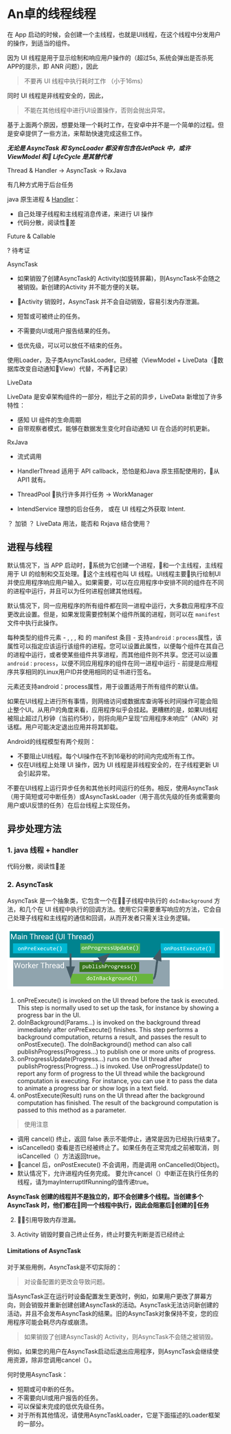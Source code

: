 # An卓的线程线程

在 App 启动的时候，会创建一个主线程，也就是UI线程，在这个线程中分发用户的操作，到适当的组件。

因为 UI 线程是用于显示绘制和响应用户操作的（超过5s, 系统会弹出是否杀死 APP的提示，即 ANR 问题），因此

> 不要再 UI 线程中执行耗时工作 （小于16ms）

同时 UI 线程是非线程安全的，因此，

> 不能在其他线程中进行UI设置操作，否则会抛出异常。

基于上面两个原因，想要处理一个耗时工作，在安卓中并不是一个简单的过程。但是安卓提供了一些方法，来帮助快速完成这些工作。

***无论是 AsyncTask 和 SyncLoader 都没有包含在JetPack 中，或许 ViewModel 和 LifeCycle 是其替代者***

Thread & Handler -> AsyncTask -> RxJava

有几种方式用于后台任务

java 原生进程 & [Handler](handler.md)：
- 自己处理子线程和主线程消息传递，来进行 UI 操作
- 代码分散，阅读性差

Future & Callable

? 待考证

AsyncTask
- 如果销毁了创建AsyncTask的 Activity(如旋转屏幕)，则AsyncTask不会随之被销毁。新创建的Activity 并不能方便的关联。
- Activity 销毁时，AsyncTask 并不会自动销毁，容易引发内存泄漏。

- 短暂或可被终止的任务。
- 不需要向UI或用户报告结果的任务。
- 低优先级，可以可以放任不结束的任务。

使用Loader，及子类AsyncTaskLoader。已经被（ViewModel + LiveData（数据库改变自动通知View）代替，不再记录）

LiveData

LiveData 是安卓架构组件的一部分，相比于之前的异步，LiveData 新增加了许多特性：
- 感知 UI 组件的生命周期
- 自带观察者模式，能够在数据发生变化时自动通知 UI 在合适的时机更新。



RxJava

- 流式调用


- HandlerThread 适用于 API callback，恐怕是和Java 原生搭配使用的，从 API1 就有。
- ThreadPool 执行许多并行任务 -> WorkManager

- IntendService 理想的后台任务， 或在 UI 线程之外获取 Intent.

？ 加锁
？ LiveData 用法，能否和 Rxjava 结合使用？


## 进程与线程

默认情况下，当 APP 启动时，系统为它创建一个进程，和一个主线程，主线程用于 UI 的绘制和交互处理。这个主线程也叫 UI 线程。UI线程主要执行绘制UI并使应用程序响应用户输入。如果需要，可以在应用程序中安排不同的组件在不同的进程中运行，并且可以为任何进程创建其他线程。

默认情况下，同一应用程序的所有组件都在同一进程中运行，大多数应用程序不应更改此设置。但是，如果发现需要控制某个组件所属的进程，则可以在 `manifest` 文件中执行此操作。

每种类型的组件元素 - <activity>, <service>, <receiver>, 和 <provider> 的 manifest 条目 - 支持`android：process`属性，该属性可以指定应该运行该组件的进程。您可以设置此属性，以便每个组件在其自己的进程中运行，或者使某些组件共享进程，而其他组件则不共享。您还可以设置`android：process`，以便不同应用程序的组件在同一进程中运行 - 前提是应用程序共享相同的Linux用户ID并使用相同的证书进行签名。

<application>元素还支持android：process属性，用于设置适用于所有组件的默认值。



如果在UI线程上进行所有事情，则网络访问或数据库查询等长时间操作可能会阻止整个UI。从用户的角度来看，应用程序似乎会挂起。更糟糕的是，如果UI线程被阻止超过几秒钟（当前约5秒），则将向用户呈现“应用程序未响应”（ANR）对话框。用户可能决定退出应用并将其卸载。

Android的线程模型有两个规则：
- 不要阻止UI线程。每个UI操作在不到16毫秒的时间内完成所有工作。
- 仅在UI线程上处理 UI 操作，因为 UI 线程是非线程安全的，在子线程更新 UI 会引起异常。

不要在UI线程上运行异步任务和其他长时间运行的任务。相反，使用AsyncTask（用于简短或可中断任务）或AsyncTaskLoader（用于高优先级的任务或需要向用户或UI反馈的任务）在后台线程上实现任务。


## 异步处理方法

### 1. java 线程 + handler

代码分散，阅读性差


### 2. AsyncTask

AsyncTask 是一个抽象类，它包含一个在子线程中执行的 `doInBackground` 方法，和几个在 UI 线程中执行的回调方法。使用它只需要重写响应的方法，它会自己处理子线程和主线程的通信和回调，从而开发者只需关注业务逻辑。


![AsyncTask](./images/dg_asynctask.png)

1. onPreExecute() is invoked on the UI thread before the task is executed. This step is normally used to set up the task, for instance by showing a progress bar in the UI.
2. doInBackground(Params...) is invoked on the background thread immediately after onPreExecute() finishes. This step performs a background computation, returns a result, and passes the result to onPostExecute(). The doInBackground() method can also call publishProgress(Progress...) to publish one or more units of progress.
3. onProgressUpdate(Progress...) runs on the UI thread after publishProgress(Progress...) is invoked. Use onProgressUpdate() to report any form of progress to the UI thread while the background computation is executing. For instance, you can use it to pass the data to animate a progress bar or show logs in a text field.
4. onPostExecute(Result) runs on the UI thread after the background computation has finished. The result of the background computation is passed to this method as a parameter.

> 使用注意

- 调用 cancel() 终止，返回 false 表示不能停止，通常是因为已经执行结束了。
- isCancelled() 查看是否已经被终止了。如果任务在正常完成之前被取消，则isCancelled（）方法返回true。
- cancel 后，onPostExecute() 不会调用，而是调用  onCancelled(Object)。
- 默认情况下，允许进程内任务完成。
要允许cancel（）中断正在执行任务的线程，请为mayInterruptIfRunning的值传递true。

**AsyncTask 创建的线程并不是独立的，即不会创建多个线程。当创建多个 AsyncTask 时，他们都在同一个线程中执行，因此会阻塞后创建的任务**

2. 引用导致内存泄漏。

3. Activity 销毁时要自己终止任务，终止时要先判断是否已经终止


#### Limitations of AsyncTask

对于某些用例，AsyncTask是不切实际的：

> 对设备配置的更改会导致问题。

当AsyncTask正在运行时设备配置发生更改时，例如，如果用户更改了屏幕方向，则会销毁并重新创建创建AsyncTask的活动。AsyncTask无法访问新创建的活动，并且不会发布AsyncTask的结果。旧的AsyncTask对象保持不变，您的应用程序可能会耗尽内存或崩溃。

> 如果销毁了创建AsyncTask的 Activity，则AsyncTask不会随之被销毁。

例如，如果您的用户在AsyncTask启动后退出应用程序，则AsyncTask会继续使用资源，除非您调用cancel（）。

何时使用AsyncTask：

- 短期或可中断的任务。
- 不需要向UI或用户报告的任务。
- 可以保留未完成的低优先级任务。
- 对于所有其他情况，请使用AsyncTaskLoader，它是下面描述的Loader框架的一部分。
